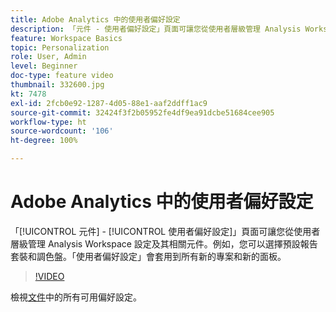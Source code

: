 ```yaml
---
title: Adobe Analytics 中的使用者偏好設定
description: 「元件 - 使用者偏好設定」頁面可讓您從使用者層級管理 Analysis Workspace 及其相關元件的設定。 例如，您可以選擇預設報告套裝和調色盤。「使用者偏好設定」會套用到所有新的專案和新的面板。
feature: Workspace Basics
topic: Personalization
role: User, Admin
level: Beginner
doc-type: feature video
thumbnail: 332600.jpg
kt: 7478
exl-id: 2fcb0e92-1287-4d05-88e1-aaf2ddff1ac9
source-git-commit: 32424f3f2b05952fe4df9ea91dcbe51684cee905
workflow-type: ht
source-wordcount: '106'
ht-degree: 100%

---
```


# Adobe Analytics 中的使用者偏好設定

「[!UICONTROL 元件] - [!UICONTROL 使用者偏好設定]」頁面可讓您從使用者層級管理 Analysis Workspace 設定及其相關元件。例如，您可以選擇預設報告套裝和調色盤。「使用者偏好設定」會套用到所有新的專案和新的面板。

>[!VIDEO](https://video.tv.adobe.com/v/332600/?quality=12&learn=on)

檢視[文件](https://experienceleague.adobe.com/docs/analytics/analyze/analysis-workspace/user-preferences.html)中的所有可用偏好設定。
